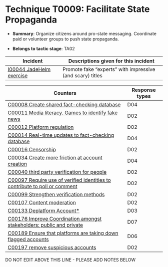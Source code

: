 # Technique T0009: Facilitate State Propaganda

* **Summary**: Organize citizens around pro-state messaging. Coordinate paid or volunteer groups to push state propaganda.

* **Belongs to tactic stage**: TA02


| Incident | Descriptions given for this incident |
| -------- | -------------------- |
| [I00044 JadeHelm exercise](../generated_pages/incidents/I00044.md) | Promote fake “experts” with impressive (and scary) titles |



| Counters | Response types |
| -------- | -------------- |
| [C00008 Create shared fact-checking database](../generated_pages/counters/C00008.md) | D04 |
| [C00011 Media literacy. Games to identify fake news](../generated_pages/counters/C00011.md) | D02 |
| [C00012 Platform regulation](../generated_pages/counters/C00012.md) | D02 |
| [C00014 Real-time updates to fact-checking database](../generated_pages/counters/C00014.md) | D04 |
| [C00016 Censorship](../generated_pages/counters/C00016.md) | D02 |
| [C00034 Create more friction at account creation](../generated_pages/counters/C00034.md) | D04 |
| [C00040 third party verification for people](../generated_pages/counters/C00040.md) | D02 |
| [C00097 Require use of verified identities to contribute to poll or comment](../generated_pages/counters/C00097.md) | D02 |
| [C00099 Strengthen verification methods](../generated_pages/counters/C00099.md) | D02 |
| [C00107 Content moderation](../generated_pages/counters/C00107.md) | D02 |
| [C00133 Deplatform Account*](../generated_pages/counters/C00133.md) | D03 |
| [C00176 Improve Coordination amongst stakeholders: public and private](../generated_pages/counters/C00176.md) | D07 |
| [C00189 Ensure that platforms are taking down flagged accounts](../generated_pages/counters/C00189.md) | D06 |
| [C00197 remove suspicious accounts](../generated_pages/counters/C00197.md) | D02 |


DO NOT EDIT ABOVE THIS LINE - PLEASE ADD NOTES BELOW